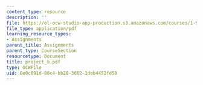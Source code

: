 ```yaml
---
content_type: resource
description: ''
file: https://ol-ocw-studio-app-production.s3.amazonaws.com/courses/1-978-from-nano-to-macro-introduction-to-atomistic-modeling-techniques-january-iap-2007/0e0c091d08c4bb2836621deb4452fd58_project_b.pdf
file_type: application/pdf
learning_resource_types:
- Assignments
parent_title: Assignments
parent_type: CourseSection
resourcetype: Document
title: project_b.pdf
type: OCWFile
uid: 0e0c091d-08c4-bb28-3662-1deb4452fd58
---
```

